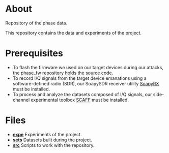 # About

Repository of the phase data.

This repository contains the data and experiments of the project.

# Prerequisites

- To flash the firmware we used on our target devices during our attacks, the [phase_fw](https://github.com/pierreay/phase_fw.git) repository holds the source code.
- To record I/Q signals from the target device emanations using a software-defined radio (SDR), our SoapySDR receiver utility [SoapyRX](https://github.com/pierreay/soapyrx.git) must be installed.
- To process and analyze the datasets composed of I/Q signals, our side-channel experimental toolbox [SCAFF](https://github.com/pierreay/scaff.git) must be installed.

# Files

- **[expe](./expe)**
Experiments of the project.
- **[sets](./sets)**
Datasets built during the project.
- **[src](./src)**
Scripts to work with the repository.

